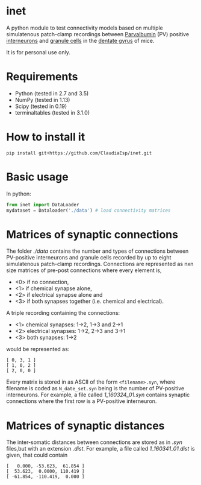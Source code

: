 # inet 

A python module to test connectivity models based on multiple
simulatenous patch-clamp recordings between [Parvalbumin](https://en.wikipedia.org/wiki/Parvalbumin) (PV) positive [interneurons](https://en.wikipedia.org/wiki/Interneuron) and [granule cells](https://en.wikipedia.org/wiki/Granule_cell) in the [dentate gyrus](https://en.wikipedia.org/wiki/Dentate_gyrus) of mice.

It is for personal use only. 

Requirements
============

* Python (tested in 2.7 and 3.5)
* NumPy (tested in 1.13)
* Scipy (tested in 0.19)
* terminaltables (tested in 3.1.0)

How to install it
=================

`pip install git+https://github.com/ClaudiaEsp/inet.git`

Basic usage
=================
In python:

```python
from inet import DataLoader
mydataset = Dataloader('./data') # load connectivity matrices
```

Matrices of synaptic connections
================================

The folder *./data* contains the number and types of connections between
PV-positive interneurons and granule cells recorded by up to eight 
simulatenous patch-clamp recordings. Connections are represented as
nxn size matrices of pre-post connections where every element is,

* <0> if no connection, 
* <1> if chemical synapse alone, 
* <2> if electrical synapse alone and 
* <3> if both synapses together (i.e. chemical and electrical). 

A triple recording containing the connections:
* <1> chemical synapses: 1->2, 1->3 and 2->1 
* <2> electrical synapses: 1->2, 2->3 and 3->1 
* <3> both synapses: 1->2

would be represented as:

```
[ 0, 3, 1 ]
[ 1, 0, 2 ]
[ 2, 0, 0 ]
```

Every matrix is stored in as ASCII of the form `<filename>.syn`, where
filename is coded as `N_date_set.syn` being <N> is the number of PV-positive
interneurons. For example, a file called *1_160324_01.syn* contains
synaptic connections where the first row is a PV-positive interneuron.

Matrices of synaptic distances
==============================
The inter-somatic distances between connections are stored as in *.syn* files,but with an extension *.dist*. For example, a file called *1_160341_01.dist* is given, that could contain

```
[   0.000, -53.623,  61.854 ]
[  53.623,  0.0000, 110.419 ]
[ -61.854, -110.419,  0.000 ]

```
